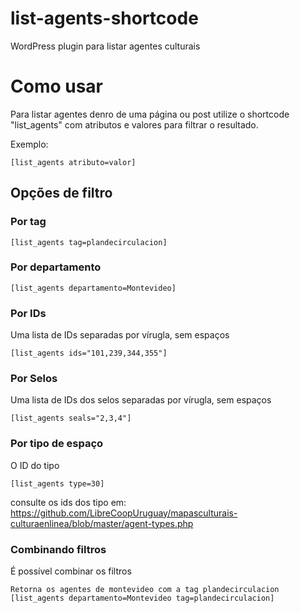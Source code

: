 # list-agents-shortcode
WordPress plugin para listar agentes culturais

# Como usar

Para listar agentes denro de uma página ou post utilize o shortcode "list_agents" com atributos e valores para filtrar o resultado.

Exemplo:

```
[list_agents atributo=valor]
```

## Opções de filtro

### Por tag

```
[list_agents tag=plandecirculacion]
```

### Por departamento

```
[list_agents departamento=Montevideo]
```

### Por IDs

Uma lista de IDs separadas por vírugla, sem espaços

```
[list_agents ids="101,239,344,355"]
```

### Por Selos

Uma lista de IDs dos selos separadas por vírugla, sem espaços

```
[list_agents seals="2,3,4"]
```

### Por tipo de espaço

O ID do tipo

```
[list_agents type=30]
```

consulte os ids dos tipo em: https://github.com/LibreCoopUruguay/mapasculturais-culturaenlinea/blob/master/agent-types.php

### Combinando filtros

É possível combinar os filtros

```
Retorna os agentes de montevideo com a tag plandecirculacion
[list_agents departamento=Montevideo tag=plandecirculacion]
```
